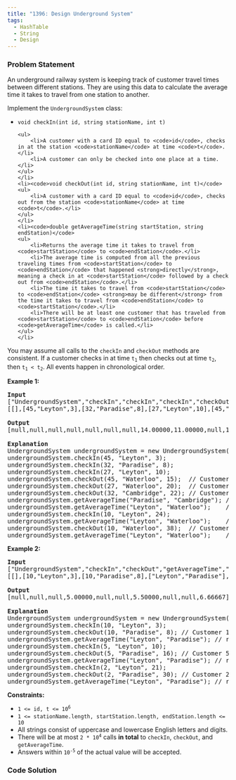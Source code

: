 ```yaml
---
title: "1396: Design Underground System"
tags:
  - HashTable
  - String
  - Design
---
```

### Problem Statement

<p>An underground railway system is keeping track of customer travel times between different stations. They are using this data to calculate the average time it takes to travel from one station to another.</p>

<p>Implement the <code>UndergroundSystem</code> class:</p>

<ul>
	<li><code>void checkIn(int id, string stationName, int t)</code>

	<ul>
		<li>A customer with a card ID equal to <code>id</code>, checks in at the station <code>stationName</code> at time <code>t</code>.</li>
		<li>A customer can only be checked into one place at a time.</li>
	</ul>
	</li>
	<li><code>void checkOut(int id, string stationName, int t)</code>
	<ul>
		<li>A customer with a card ID equal to <code>id</code>, checks out from the station <code>stationName</code> at time <code>t</code>.</li>
	</ul>
	</li>
	<li><code>double getAverageTime(string startStation, string endStation)</code>
	<ul>
		<li>Returns the average time it takes to travel from <code>startStation</code> to <code>endStation</code>.</li>
		<li>The average time is computed from all the previous traveling times from <code>startStation</code> to <code>endStation</code> that happened <strong>directly</strong>, meaning a check in at <code>startStation</code> followed by a check out from <code>endStation</code>.</li>
		<li>The time it takes to travel from <code>startStation</code> to <code>endStation</code> <strong>may be different</strong> from the time it takes to travel from <code>endStation</code> to <code>startStation</code>.</li>
		<li>There will be at least one customer that has traveled from <code>startStation</code> to <code>endStation</code> before <code>getAverageTime</code> is called.</li>
	</ul>
	</li>
</ul>

<p>You may assume all calls to the <code>checkIn</code> and <code>checkOut</code> methods are consistent. If a customer checks in at time <code>t<sub>1</sub></code> then checks out at time <code>t<sub>2</sub></code>, then <code>t<sub>1</sub> &lt; t<sub>2</sub></code>. All events happen in chronological order.</p>


<p><strong class="example">Example 1:</strong></p>

<pre>
<strong>Input</strong>
[&quot;UndergroundSystem&quot;,&quot;checkIn&quot;,&quot;checkIn&quot;,&quot;checkIn&quot;,&quot;checkOut&quot;,&quot;checkOut&quot;,&quot;checkOut&quot;,&quot;getAverageTime&quot;,&quot;getAverageTime&quot;,&quot;checkIn&quot;,&quot;getAverageTime&quot;,&quot;checkOut&quot;,&quot;getAverageTime&quot;]
[[],[45,&quot;Leyton&quot;,3],[32,&quot;Paradise&quot;,8],[27,&quot;Leyton&quot;,10],[45,&quot;Waterloo&quot;,15],[27,&quot;Waterloo&quot;,20],[32,&quot;Cambridge&quot;,22],[&quot;Paradise&quot;,&quot;Cambridge&quot;],[&quot;Leyton&quot;,&quot;Waterloo&quot;],[10,&quot;Leyton&quot;,24],[&quot;Leyton&quot;,&quot;Waterloo&quot;],[10,&quot;Waterloo&quot;,38],[&quot;Leyton&quot;,&quot;Waterloo&quot;]]

<strong>Output</strong>
[null,null,null,null,null,null,null,14.00000,11.00000,null,11.00000,null,12.00000]

<strong>Explanation</strong>
UndergroundSystem undergroundSystem = new UndergroundSystem();
undergroundSystem.checkIn(45, &quot;Leyton&quot;, 3);
undergroundSystem.checkIn(32, &quot;Paradise&quot;, 8);
undergroundSystem.checkIn(27, &quot;Leyton&quot;, 10);
undergroundSystem.checkOut(45, &quot;Waterloo&quot;, 15);  // Customer 45 &quot;Leyton&quot; -&gt; &quot;Waterloo&quot; in 15-3 = 12
undergroundSystem.checkOut(27, &quot;Waterloo&quot;, 20);  // Customer 27 &quot;Leyton&quot; -&gt; &quot;Waterloo&quot; in 20-10 = 10
undergroundSystem.checkOut(32, &quot;Cambridge&quot;, 22); // Customer 32 &quot;Paradise&quot; -&gt; &quot;Cambridge&quot; in 22-8 = 14
undergroundSystem.getAverageTime(&quot;Paradise&quot;, &quot;Cambridge&quot;); // return 14.00000. One trip &quot;Paradise&quot; -&gt; &quot;Cambridge&quot;, (14) / 1 = 14
undergroundSystem.getAverageTime(&quot;Leyton&quot;, &quot;Waterloo&quot;);    // return 11.00000. Two trips &quot;Leyton&quot; -&gt; &quot;Waterloo&quot;, (10 + 12) / 2 = 11
undergroundSystem.checkIn(10, &quot;Leyton&quot;, 24);
undergroundSystem.getAverageTime(&quot;Leyton&quot;, &quot;Waterloo&quot;);    // return 11.00000
undergroundSystem.checkOut(10, &quot;Waterloo&quot;, 38);  // Customer 10 &quot;Leyton&quot; -&gt; &quot;Waterloo&quot; in 38-24 = 14
undergroundSystem.getAverageTime(&quot;Leyton&quot;, &quot;Waterloo&quot;);    // return 12.00000. Three trips &quot;Leyton&quot; -&gt; &quot;Waterloo&quot;, (10 + 12 + 14) / 3 = 12
</pre>

<p><strong class="example">Example 2:</strong></p>

<pre>
<strong>Input</strong>
[&quot;UndergroundSystem&quot;,&quot;checkIn&quot;,&quot;checkOut&quot;,&quot;getAverageTime&quot;,&quot;checkIn&quot;,&quot;checkOut&quot;,&quot;getAverageTime&quot;,&quot;checkIn&quot;,&quot;checkOut&quot;,&quot;getAverageTime&quot;]
[[],[10,&quot;Leyton&quot;,3],[10,&quot;Paradise&quot;,8],[&quot;Leyton&quot;,&quot;Paradise&quot;],[5,&quot;Leyton&quot;,10],[5,&quot;Paradise&quot;,16],[&quot;Leyton&quot;,&quot;Paradise&quot;],[2,&quot;Leyton&quot;,21],[2,&quot;Paradise&quot;,30],[&quot;Leyton&quot;,&quot;Paradise&quot;]]

<strong>Output</strong>
[null,null,null,5.00000,null,null,5.50000,null,null,6.66667]

<strong>Explanation</strong>
UndergroundSystem undergroundSystem = new UndergroundSystem();
undergroundSystem.checkIn(10, &quot;Leyton&quot;, 3);
undergroundSystem.checkOut(10, &quot;Paradise&quot;, 8); // Customer 10 &quot;Leyton&quot; -&gt; &quot;Paradise&quot; in 8-3 = 5
undergroundSystem.getAverageTime(&quot;Leyton&quot;, &quot;Paradise&quot;); // return 5.00000, (5) / 1 = 5
undergroundSystem.checkIn(5, &quot;Leyton&quot;, 10);
undergroundSystem.checkOut(5, &quot;Paradise&quot;, 16); // Customer 5 &quot;Leyton&quot; -&gt; &quot;Paradise&quot; in 16-10 = 6
undergroundSystem.getAverageTime(&quot;Leyton&quot;, &quot;Paradise&quot;); // return 5.50000, (5 + 6) / 2 = 5.5
undergroundSystem.checkIn(2, &quot;Leyton&quot;, 21);
undergroundSystem.checkOut(2, &quot;Paradise&quot;, 30); // Customer 2 &quot;Leyton&quot; -&gt; &quot;Paradise&quot; in 30-21 = 9
undergroundSystem.getAverageTime(&quot;Leyton&quot;, &quot;Paradise&quot;); // return 6.66667, (5 + 6 + 9) / 3 = 6.66667
</pre>


<p><strong>Constraints:</strong></p>

<ul>
	<li><code>1 &lt;= id, t &lt;= 10<sup>6</sup></code></li>
	<li><code>1 &lt;= stationName.length, startStation.length, endStation.length &lt;= 10</code></li>
	<li>All strings consist of uppercase and lowercase English letters and digits.</li>
	<li>There will be at most <code>2 * 10<sup>4</sup></code> calls <strong>in total</strong> to <code>checkIn</code>, <code>checkOut</code>, and <code>getAverageTime</code>.</li>
	<li>Answers within <code>10<sup>-5</sup></code> of the actual value will be accepted.</li>
</ul>


### Code Solution

```python

```
